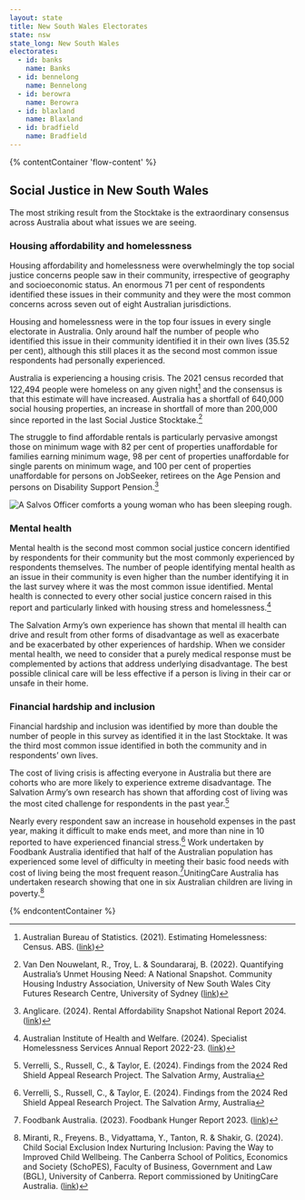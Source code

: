 ```yaml
---
layout: state
title: New South Wales Electorates
state: nsw
state_long: New South Wales
electorates:
  - id: banks
    name: Banks
  - id: bennelong
    name: Bennelong
  - id: berowra
    name: Berowra
  - id: blaxland
    name: Blaxland
  - id: bradfield
    name: Bradfield
---
```


{% contentContainer 'flow-content' %}

## Social Justice in New South Wales

The most striking result from the Stocktake is the extraordinary consensus across Australia about what issues we are seeing.

### Housing affordability and homelessness

Housing affordability and homelessness were overwhelmingly the top social justice concerns people saw in their community, irrespective of geography and socioeconomic status. An enormous 71 per cent of respondents identified these issues in their community and they were the most common concerns across seven out of eight Australian jurisdictions.

Housing and homelessness were in the top four issues in every single electorate in Australia. Only around half the number of people who identified this issue in their community identified it in their own lives (35.52 per cent), although this still places it as the second most common issue respondents had personally experienced.

Australia is experiencing a housing crisis. The 2021 census recorded that 122,494 people were homeless on any given night[^1] and the consensus is that this estimate will have increased. Australia has a shortfall of 640,000 social housing properties, an increase in shortfall of more than 200,000 since reported in the last Social Justice Stocktake.[^2]

The struggle to find affordable rentals is particularly pervasive amongst those on minimum wage with 82 per cent of properties unaffordable for families earning minimum wage, 98 per cent of properties unaffordable for single parents on minimum wage, and 100 per cent of properties unaffordable for persons on JobSeeker, retirees on the Age Pension and persons on Disability Support Pension.[^3]

![A Salvos Officer comforts a young  woman who has been sleeping rough.](https://www.salvationarmy.org.au/scribe/sites/auesalvos/files/sjs25/tsa-homelessness-1547.jpg)

### Mental health

Mental health is the second most common social justice concern identified by respondents for their community but the most commonly experienced by respondents themselves. The number of people identifying mental health as an issue in their community is even higher than the number identifying it in the last survey where it was the most common issue identified. Mental health is connected to every other social justice concern raised in this report and particularly linked with housing stress and homelessness.[^4]

The Salvation Army’s own experience has shown that mental ill health can drive and result from other forms of disadvantage as well as exacerbate and be exacerbated by other experiences of hardship. When we consider mental health, we need to consider that a purely medical response must be complemented by actions that address underlying disadvantage. The best possible clinical care will be less effective if a person is living in their car or unsafe in their home.

### Financial hardship and inclusion

Financial hardship and inclusion was identified by more than double the number of people in this survey as identified it in the last Stocktake. It was the third most common issue identified in both the community and in respondents’ own lives.

The cost of living crisis is affecting everyone in Australia but there are cohorts who are more likely to experience extreme disadvantage. The Salvation Army’s own research has shown that affording cost of living was the most cited challenge for respondents in the past year.[^5]

Nearly every respondent saw an increase in household expenses in the past year, making it difficult to make ends meet, and more than nine in 10 reported to have experienced financial stress.[^6] Work undertaken by Foodbank Australia identified that half of the Australian population has experienced some level of difficulty in meeting their basic food needs with cost of living being the most frequent reason.[^7]UnitingCare Australia has undertaken research showing that one in six Australian children are living in poverty.[^8]

[^1]: Australian Bureau of Statistics. (2021). Estimating Homelessness: Census. ABS. ([link](https://www.abs.gov.au/statistics/people/housing/estimating-homelessness-census/latest-release#cite-window1))
[^2]: Van Den Nouwelant, R., Troy, L. & Soundararaj, B. (2022). Quantifying Australia’s Unmet Housing Need: A National Snapshot. Community Housing Industry Association, University of New South Wales City Futures Research Centre, University of Sydney ([link](https://apo.org.au/sites/default/files/resource-files/2022-11/apo-nid320820.pdf))
[^3]: Anglicare. (2024). Rental Affordability Snapshot National Report 2024. ([link](https://www.anglicare.asn.au/wp-content/uploads/2024/04/Rental-Affordability-Snapshot-National-Report.pdf))
[^4]: Australian Institute of Health and Welfare. (2024). Specialist Homelessness Services Annual Report 2022-23. ([link](https://www.aihw.gov.au/reports/homelessness-services/specialist-homelessness-services-annual-report/contents/clients-with-a-current-mental-health-issue))
[^5]: Verrelli, S., Russell, C., & Taylor, E. (2024). Findings from the 2024 Red Shield Appeal Research Project. The Salvation Army, Australia
[^6]: Verrelli, S., Russell, C., & Taylor, E. (2024). Findings from the 2024 Red Shield Appeal Research Project. The Salvation Army, Australia
[^7]: Foodbank Australia. (2023). Foodbank Hunger Report 2023. ([link](https://reports.foodbank.org.au/foodbank-hunger-report-2023/))
[^8]: Miranti, R., Freyens. B., Vidyattama, Y., Tanton, R. & Shakir, G. (2024). Child Social Exclusion Index Nurturing Inclusion: Paving the Way to Improved Child Wellbeing. The Canberra School of Politics, Economics and Society (SchoPES), Faculty of Business, Government and Law (BGL), University of Canberra. Report commissioned by UnitingCare Australia. ([link](https://unitingcare.org.au/wp-content/uploads/2024/03/2024-Child-Social-Exclusion-Report-FINAL.pdf))

{% endcontentContainer %}
